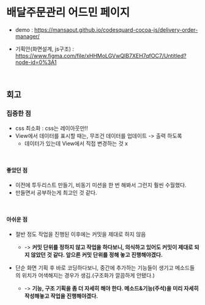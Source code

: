 # 배달주문관리 어드민 페이지

- demo : https://mansaout.github.io/codesquard-cocoa-js/delivery-order-manager/

- 기획안(화면설계, js구조) : https://www.figma.com/file/xHHMoLGVwQIB7XEH7qfOC7/Untitled?node-id=0%3A1

<br>

## 회고

### 집중한 점

- css 최소화 : css는 레이아웃만!!
- View에서 데이터를 표시할 때는, 무조건 데이터를 업데이트 -> 출력 하도록
  - 데이터가 있는데 View에서 직접 변경하는 것 x

<br>

#### 좋았던 점

- 이전에 투두리스트 만들기, 비동기 미션을 한 번 해봐서 그런지 훨씬 수월했다.
- 만들면서 공부하는게 최고인 것 같다.

<br>

#### 아쉬운 점

- 절반 정도 작업을 진행된 이후에는 커밋을 제대로 하지 않음

  - -> **커밋 단위를 정하지 않고 작업을 하다보니, 의식하고 있어도 커밋이 제대로 되지 않았던 것 같다. 앞으론 커밋 단위를 정해 놓고 진행해야겠다.**

- 단순 화면 기획 후 바로 코딩하다보니, 중간에 추가하는 기능들이 생기고 메소드들의 위치가 어색해지는 경우가 생김.(구조화가 깔끔하게 안됐다.)
  - -> **기능, 구조 기획을 좀 더 자세히 해야 한다. 메소드&기능(주석)을 미리 자세히 작성해놓고 작업을 진행해야겠다.**
